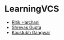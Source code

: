 # LearningVCS

- [Ritik Harchani](https://github.com/harchani-ritik)
- [Shreyas Gupta](https://github.com/sggts04)
- [Kaustubh Gangwar](https://github.com/codingsamrat)
